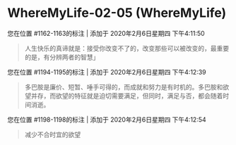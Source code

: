 # WhereMyLife-02-05 (WhereMyLife)

您在位置 #1162-1163的标注 | 添加于 2020年2月6日星期四 下午4:11:50

>人生快乐的真谛就是：接受你改变不了的，改变那些可以被改变的，最重要的是，有分辨两者的智慧」

您在位置 #1194-1195的标注 | 添加于 2020年2月6日星期四 下午4:12:39

>多巴胺是廉价、短暂、唾手可得的，而成就和努力是有时机的。多巴胺和欲望并存，而欲望的特征就是迫切需要满足，但同时，满足与否，都会随着时间消逝。

您在位置 #1198-1198的标注 | 添加于 2020年2月6日星期四 下午4:12:54

>减少不合时宜的欲望